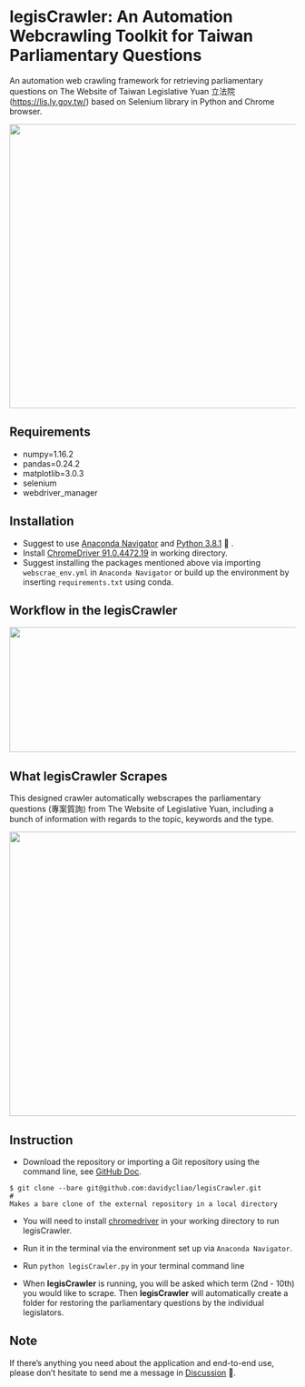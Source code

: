 # legisCrawler: An Automation Webcrawling Toolkit for Taiwan Parliamentary Questions


An automation web crawling framework for retrieving parliamentary questions on The Website of Taiwan Legislative Yuan 立法院 (https://lis.ly.gov.tw/) based on Selenium library in Python and Chrome browser. 


<p align="center">
  <img width="700" height="500" src="https://raw.githack.com/davidycliao/legisCrawler/main/images/image1.png" >
</p>



## Requirements
- numpy=1.16.2
- pandas=0.24.2
- matplotlib=3.0.3
- selenium
- webdriver_manager

## Installation
- Suggest to use [Anaconda Navigator](https://www.anaconda.com/products/individual-b) and [Python 3.8.1](https://www.python.org/downloads/release/python-3810/) 🐍 .
- Install [ChromeDriver 91.0.4472.19](https://sites.google.com/chromium.org/driver/downloads) in working directory. 
- Suggest installing the packages mentioned above via importing `webscrae_env.yml` in `Anaconda Navigator` or build up the environment by inserting `requirements.txt` using conda. 

## Workflow in the **legisCrawler**

<p align="center">
  <img width="700" height="220" src="https://raw.githack.com/davidycliao/legisCrawler/main/images/image4.png" >
</p>


## What **legisCrawler** Scrapes
This designed crawler automatically webscrapes the parliamentary questions (專案質詢) from The Website of Legislative Yuan, including a bunch of information with regards to the topic, keywords and the type. 
<p align="center">
  <img width="700" height="500" src="https://raw.githack.com/davidycliao/legisCrawler/main/images/image3.png" >
</p>

## Instruction

- Download the repository or importing a Git repository using the command line, see [GitHub Doc](https://docs.github.com/en/github/importing-your-projects-to-github/importing-source-code-to-github/importing-a-git-repository-using-the-command-line).

```
$ git clone --bare git@github.com:davidycliao/legisCrawler.git
# 
Makes a bare clone of the external repository in a local directory
```
- You will need to install [chromedriver](https://chromedriver.chromium.org/downloads) in your working directory to run legisCrawler.
- Run it in the terminal via the environment set up via `Anaconda Navigator`.
- Run `python legisCrawler.py` in your terminal command line 


- When **legisCrawler** is running,  you will be asked which term (2nd - 10th) you would like to scrape. Then **legisCrawler** will automatically create a folder for restoring the parliamentary questions by the individual legislators.  

## Note
If there’s anything you need about the application and end-to-end use, please don’t hesitate to send me a message in [Discussion](https://github.com/davidycliao/legisCrawler/discussions) 📣. 



